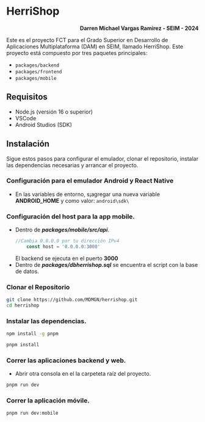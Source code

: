 # HerriShop

<p style="text-align: right; font-weight: bold">
  Darren Michael Vargas Ramirez - SEIM - 2024
</p>

Este es el proyecto FCT para el Grado Superior en Desarrollo de Aplicaciones Multiplataforma (DAM) en SEIM, llamado HerriShop. Este proyecto está compuesto por tres paquetes principales:

- `packages/backend`
- `packages/frontend`
- `packages/mobile`

## Requisitos

- Node.js (versión 16 o superior)
- VSCode
- Android Studios (SDK)

## Instalación

Sigue estos pasos para configurar el emulador, clonar el repositorio, instalar las dependencias necesarias y arrancar el proyecto.

### Configuración para el emulador Android y React Native

- En las variables de entorno, s¡agregar una nueva variable __ANDROID_HOME__ y como valor:
        ```
        android\sdk\
        ```
### Configuración del host para la app mobile.
- Dentro de ___packages/mobile/src/api___.
    ```ts
    //Cambia 0.0.0.0 por tu dirección IPv4
        const host = '0.0.0.0:3000'
    ```
    El backend se ejecuta en el puerto __3000__
- Dentro de ___packages/dbherrishop.sql___ se encuentra el script con la base de datos.
### Clonar el Repositorio

```bash
git clone https://github.com/MDMGN/herrishop.git
cd herrishop
```

### Instalar las dependencias.

```bash
npm install -g pnpm
```


```bash
pnpm install
```

### Correr  las aplicaciones backend y web.
 - Abrir otra consola en el la carpeteta raíz del proyecto.


```bash
pnpm run dev
```
### Correr  la aplicación móvile.
```bash
pnpm run dev:mobile
```
